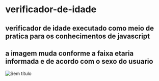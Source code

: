 # verificador-de-idade
## verificador de idade executado como meio de pratica para os conhecimentos de javascript

## a imagem muda conforme a faixa etaria informada e de acordo com o sexo do usuario

![Sem título](https://user-images.githubusercontent.com/84939122/191363959-8d4f4193-2bf0-4491-8e3d-435b6b305cb4.png)

